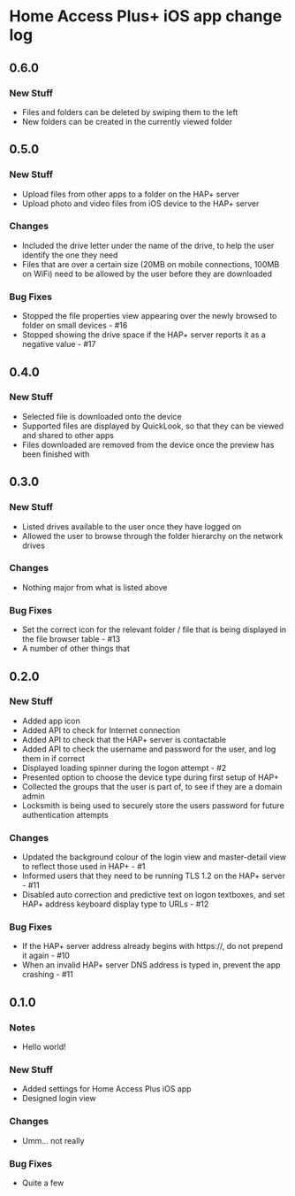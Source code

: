 # Home Access Plus+ iOS app change log

## 0.6.0

### New Stuff
* Files and folders can be deleted by swiping them to the left
* New folders can be created in the currently viewed folder

## 0.5.0

### New Stuff
* Upload files from other apps to a folder on the HAP+ server
* Upload photo and video files from iOS device to the HAP+ server

### Changes
* Included the drive letter under the name of the drive, to help the user identify the one they need
* Files that are over a certain size (20MB on mobile connections, 100MB on WiFi) need to be allowed by the user before they are downloaded

### Bug Fixes
* Stopped the file properties view appearing over the newly browsed to folder on small devices - #16
* Stopped showing the drive space if the HAP+ server reports it as a negative value - #17

## 0.4.0

### New Stuff
* Selected file is downloaded onto the device
* Supported files are displayed by QuickLook, so that they can be viewed and shared to other apps
* Files downloaded are removed from the device once the preview has been finished with

## 0.3.0

### New Stuff
* Listed drives available to the user once they have logged on
* Allowed the user to browse through the folder hierarchy on the network drives

### Changes
* Nothing major from what is listed above

### Bug Fixes
* Set the correct icon for the relevant folder / file that is being displayed in the file browser table - #13
* A number of other things that 

## 0.2.0

### New Stuff
* Added app icon
* Added API to check for Internet connection
* Added API to check that the HAP+ server is contactable
* Added API to check the username and password for the user, and log them in if correct
* Displayed loading spinner during the logon attempt - #2
* Presented option to choose the device type during first setup of HAP+
* Collected the groups that the user is part of, to see if they are a domain admin
* Locksmith is being used to securely store the users password for future authentication attempts

### Changes
* Updated the background colour of the login view and master-detail view to reflect those used in HAP+ - #1
* Informed users that they need to be running TLS 1.2 on the HAP+ server - #11
* Disabled auto correction and predictive text on logon textboxes, and set HAP+ address keyboard display type to URLs - #12

### Bug Fixes
* If the HAP+ server address already begins with https://, do not prepend it again - #10
* When an invalid HAP+ server DNS address is typed in, prevent the app crashing - #11

## 0.1.0

### Notes
* Hello world!

### New Stuff
* Added settings for Home Access Plus iOS app
* Designed login view

### Changes
* Umm... not really

### Bug Fixes
* Quite a few